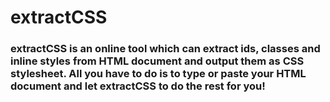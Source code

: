 # extractCSS

### extractCSS is an online tool which can extract ids, classes and inline styles from HTML document and output them as CSS stylesheet. All you have to do is to type or paste your HTML document and let extractCSS to do the rest for you!